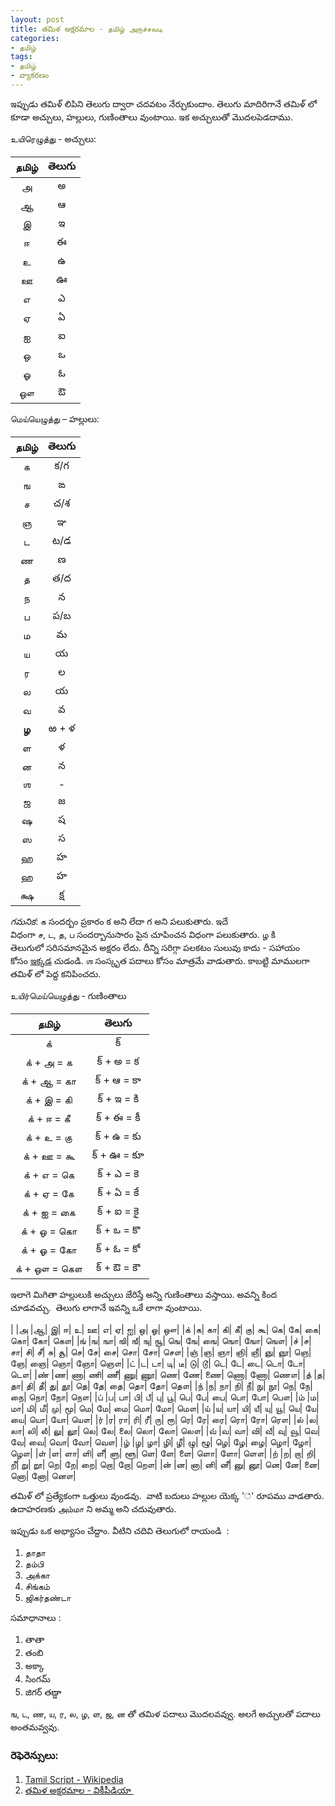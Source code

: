 ```yaml
---
layout: post
title: తమిళ అక్షరమాల - தமிழ் அருச்சவடி
categories:
- தமிழ்
tags:
- தமிழ்
- వ్యాకరణం
---
```


ఇప్పుడు తమిళ్ లిపిని తెలుగు ద్వారా చదవటం నేర్చుకుందాం. తెలుగు మాదిరిగానే తమిళ్ లో కూడా అచ్చులు, హల్లులు, గుణింతాలు వుంటాయి. ఇక అచ్చులుతో మొదలపెడదాము.

உயிரெழுத்து - అచ్చులు:

| தமிழ்        | తెలుగు 		|
|:-------------:|:--------------:| 
| அ     		| అ 	|
| ஆ      		| ఆ 	|
| இ      		| ఇ 	|
| ஈ      		| ఈ 	|
| உ      		| ఉ 	|
| ஊ      		| ఊ 	|
| எ      		| ఎ 	|
| ஏ      		| ఏ 	|
| ஐ      		| ఐ 	|
| ஒ      		| ఒ 	|
| ஓ      		| ఓ 	|
| ஔ      		| ఔ 	|

மெய்யெழுத்து – హల్లులు:

| தமிழ்        | తెలుగు 		|
|:-------------:|:--------------:| 
| க     		| క/గ 	|
| ங      		| ఙ 	|
| ச      		| చ/శ 	|
| ஞ      		| ఞ 	|
| ட      		| ట/డ 	|
| ண      		| ణ 	|
| த      		| త/ద 	|
| ந      		| న 	|
| ப      		| ప/బ 	|
| ம      		| మ 	|
| ய      		| య 	|
| ர      		| ల 	|
| ல      		| య 	|
| வ      		| వ 	|
| **ழ**   		| ఱ + ళ	|
| ள      		| ళ 	|
| ன      		| న 	|
| ஶ      		| - 	|
| ஜ      		| జ 	|
| ஷ      		| ష 	|
| ஸ      		| స 	|
| ஹ      		| హ 	|
| ஹ      		| హ 	|
| க்ஷ      		| క్ష 	|

*గమనిక*: க సందర్బం ప్రకారం క అని లేదా గ అని పలుకుతారు. ఇదే విధంగా ச, ட, த, ப సందర్బానుసారం పైన చూపించన విధంగా పలుకుతారు. ழ కి తెలుగులో సరిసమానమైన అక్షరం లేదు. దీన్ని సరిగ్గా పలకటం సులువు కాదు - సహాయం కోసం [ఇక్కడ](http://www.quora.com/Tamil-language/Why-do-many-tamilians-pronounce-%E0%AE%B4-zha-as-%E0%AE%B3-la) చుడండి. ஶ సంస్కృత పదాలు కోసం మాత్రమే వాడుతారు. కాబట్టి మాములగా తమిళ్ లో పెద్ద కనిపించదు.

உயிர்மெய்யெழுத்து - గుణింతాలు


| தமிழ்        | తెలుగు     |
|:-------------:|:--------------:| 
|க்            |  క్|
|க் + அ = க   | క్ + అ = క|
|க் + ஆ = கா  | క్ + ఆ = కా|
|க் + இ = கி  | క్ + ఇ = కి|
|க் + ஈ = கீ  | క్ + ఈ = కీ|
|க் + உ = கு  | క్ + ఉ = కు|
|க் + ஊ = கூ  | క్ + ఊ = కూ|
|க் + எ = கெ  | క్ + ఎ  = కె|
|க் + ஏ = கே  | క్ + ఏ = కే|
|க் + ஐ = கை  |క్ + ఐ  = కై|
|க் + ஒ = கொ  | క్ + ఒ  = కొ|
|க் + ஓ = கோ  | క్ + ఓ = కో|
|க் + ஔ = கௌ  | క్ + ఔ = కౌ|

ఇలాగె మిగితా హల్లులుకి అచ్చులు జేరిస్తే అన్ని గుణింతాలు వస్తాయి. అవన్ని కింద చూడవచ్చు.  తెలుగు లాగానే ఇవన్ని ఒకే లాగా వుంటాయి.


| |அ |ஆ| இ| ஈ| உ| ஊ| எ| ஏ| ஐ| ஒ| ஓ| ஔ|
|க்  |க| கா|  கி|  கீ|  கு|  கூ|  கெ|  கே|  கை|  கொ|  கோ|  கௌ|
|ங்  |ங| ஙா|  ஙி|  ஙீ|  ஙு|  ஙூ|  ஙெ|  ஙே|  ஙை|  ஙொ|  ஙோ|  ஙௌ|
|ச்  |ச| சா|  சி|  சீ|  சு|  சூ|  செ|  சே|  சை|  சொ|  சோ|  சௌ|
|ஞ்  |ஞ| ஞா|  ஞி|  ஞீ|  ஞு|  ஞூ|  ஞெ|  ஞே|  ஞை|  ஞொ|  ஞோ|  ஞௌ|
|ட்  |ட| டா|  டி|  டீ|  டு|  டூ|  டெ|  டே|  டை|  டொ|  டோ|  டௌ|
|ண்  |ண| ணா|  ணி|  ணீ|  ணு|  ணூ|  ணெ|  ணே|  ணை|  ணொ|  ணோ|  ணௌ|
|த்  |த| தா|  தி|  தீ|  து|  தூ|  தெ|  தே|  தை|  தொ|  தோ|  தௌ|
|ந்  |ந| நா|  நி|  நீ|  நு|  நூ|  நெ|  நே|  நை|  நொ|  நோ|  நௌ|
|ப்  |ப| பா|  பி|  பீ|  பு|  பூ|  பெ|  பே|  பை|  பொ|  போ|  பௌ|
|ம்  |ம| மா|  மி|  மீ|  மு|  மூ|  மெ|  மே|  மை|  மொ|  மோ|  மௌ|
|ய்  |ய| யா|  யி|  யீ|  யு|  யூ|  யெ|  யே|  யை|  யொ|  யோ|  யௌ|
|ர்  |ர| ரா|  ரி|  ரீ|  ரு|  ரூ|  ரெ|  ரே|  ரை|  ரொ|  ரோ|  ரௌ|
|ல்  |ல| லா|  லி|  லீ|  லு|  லூ|  லெ|  லே|  லை|  லொ|  லோ|  லௌ|
|வ்  |வ| வா|  வி|  வீ|  வு|  வூ|  வெ|  வே|  வை|  வொ|  வோ|  வௌ|
|ழ்  |ழ| ழா|  ழி|  ழீ|  ழு|  ழூ|  ழெ|  ழே|  ழை|  ழொ|  ழோ|  ழௌ|
|ள்  |ள| ளா|  ளி|  ளீ|  ளு|  ளூ|  ளெ|  ளே|  ளை|  ளொ|  ளோ|  ளௌ|
|ற்  |ற| றா|  றி|  றீ|  று|  றூ|  றெ|  றே|  றை|  றொ|  றோ|  றௌ|
|ன்  |ன| னா|  னி|  னீ|  னு|  னூ|  னெ|  னே|  னை|  னொ|  னோ|  னௌ|



తమిళ్ లో ప్రత్యేకంగా ఒత్తులు వుండవు.  వాటి బదులు హల్లుల యెక్క '்' రూపము వాడతారు. ఉదాహరణకు அம்மா ని అమ్మ అని చదువుతారు.

ఇప్పుడు ఒక అభ్యాసం చేద్దాం. వీటిని చదివి తెలుగులో రాయండి  :	
  
  1. தாதா
  2. தம்பி
  3. அக்கா
  4. சிங்கம்
  5. ஜிகர்தண்டா

సమాధానాలు :

  1. తాతా
  2. తంబి
  3. అక్కా
  4. సింగమ్
  5. జిగర్ తణ్డా

ங, ட, ண, ய, ர, ல, ழ, ள, ஜ, ன తో తమిళ పదాలు మొదలవవ్వు. అలగే అచ్చులతో పదాలు అంతమవ్వవు.

### రెఫెరెన్సులు:
  
  1. [Tamil Script - Wikipedia](http://en.wikipedia.org/wiki/Tamil_script)
  2. [తమిళ అక్షరమాల - వికీపీడియా ](http://te.wikipedia.org/wiki/%E0%B0%A4%E0%B0%AE%E0%B0%BF%E0%B0%B3_%E0%B0%85%E0%B0%95%E0%B1%8D%E0%B0%B7%E0%B0%B0%E0%B0%AE%E0%B0%BE%E0%B0%B2)


